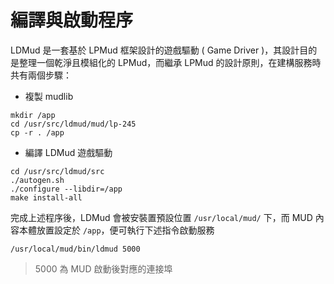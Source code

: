 # 編譯與啟動程序

LDMud 是一套基於 LPMud 框架設計的遊戲驅動 ( Game Driver )，其設計目的是整理一個乾淨且模組化的 LPMud，而繼承 LPMud 的設計原則，在建構服務時共有兩個步驟：

+ 複製 mudlib
```
mkdir /app
cd /usr/src/ldmud/mud/lp-245
cp -r . /app
```

+ 編譯 LDMud 遊戲驅動
```
cd /usr/src/ldmud/src
./autogen.sh
./configure --libdir=/app
make install-all
```

完成上述程序後，LDMud 會被安裝置預設位置 ```/usr/local/mud/``` 下，而 MUD 內容本體放置設定於 ```/app```，便可執行下述指令啟動服務

```
/usr/local/mud/bin/ldmud 5000
```
> 5000 為 MUD 啟動後對應的連接埠
